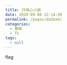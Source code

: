```yaml
---
title: JS核心小结
date: 2020-09-08 22:14:50
permalink: /pages/da5ba4/
categories: 
  - 基础
  - TS
tags: 
  - null
---
```

flag